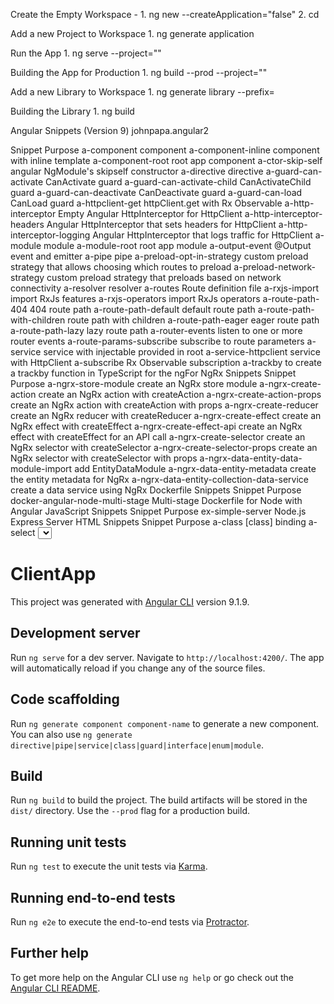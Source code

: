 
Create the Empty Workspace - 
	1. ng new <Workspace-Name> --createApplication="false"
	2. cd <Workspace-Name>

Add a new Project to Workspace
	1. ng generate application <App-Name>

Run the App
	1. ng serve --project="<App-Name>"

Building the App for Production
	1. ng build --prod --project="<App-Name>"

Add a new Library to Workspace
	1. ng generate library <library-name> --prefix=<library-prefix-name>

Building the Library
	1. ng build <library-name>






















Angular Snippets (Version 9)
johnpapa.angular2

Snippet	Purpose
a-component	component
a-component-inline	component with inline template
a-component-root	root app component
a-ctor-skip-self	angular NgModule's skipself constructor
a-directive	directive
a-guard-can-activate	CanActivate guard
a-guard-can-activate-child	CanActivateChild guard
a-guard-can-deactivate	CanDeactivate guard
a-guard-can-load	CanLoad guard
a-httpclient-get	httpClient.get with Rx Observable
a-http-interceptor	Empty Angular HttpInterceptor for HttpClient
a-http-interceptor-headers	Angular HttpInterceptor that sets headers for HttpClient
a-http-interceptor-logging	Angular HttpInterceptor that logs traffic for HttpClient
a-module	module
a-module-root	root app module
a-output-event	@Output event and emitter
a-pipe	pipe
a-preload-opt-in-strategy	custom preload strategy that allows choosing which routes to preload
a-preload-network-strategy	custom preload strategy that preloads based on network connectivity
a-resolver	resolver
a-routes	Route definition file
a-rxjs-import	import RxJs features
a-rxjs-operators	import RxJs operators
a-route-path-404	404 route path
a-route-path-default	default route path
a-route-path-with-children	route path with children
a-route-path-eager	eager route path
a-route-path-lazy	lazy route path
a-router-events	listen to one or more router events
a-route-params-subscribe	subscribe to route parameters
a-service	service with injectable provided in root
a-service-httpclient	service with HttpClient
a-subscribe	Rx Observable subscription
a-trackby	to create a trackby function in TypeScript for the ngFor
NgRx Snippets
Snippet	Purpose
a-ngrx-store-module	create an NgRx store module
a-ngrx-create-action	create an NgRx action with createAction
a-ngrx-create-action-props	create an NgRx action with createAction with props
a-ngrx-create-reducer	create an NgRx reducer with createReducer
a-ngrx-create-effect	create an NgRx effect with createEffect
a-ngrx-create-effect-api	create an NgRx effect with createEffect for an API call
a-ngrx-create-selector	create an NgRx selector with createSelector
a-ngrx-create-selector-props	create an NgRx selector with createSelector with props
a-ngrx-data-entity-data-module-import	add EntityDataModule
a-ngrx-data-entity-metadata	create the entity metadata for NgRx
a-ngrx-data-entity-collection-data-service	create a data service using NgRx
Dockerfile Snippets
Snippet	Purpose
docker-angular-node-multi-stage	Multi-stage Dockerfile for Node with Angular
JavaScript Snippets
Snippet	Purpose
ex-simple-server	Node.js Express Server
HTML Snippets
Snippet	Purpose
a-class	[class] binding
a-select	<select> control
a-style	[style] binding
a-ngClass	ngClass
a-ngFor	*ngFor
a-ngForAsync	*ngFor with async
a-ngFor-trackBy	*ngFor with trackBy
a-form	create a form tag with ngSubmit and form attributes
a-formArrayName	formArrayName
a-formControlName	formControlName
a-formGroup	formGroup
a-formGroupName	formGroupName
a-form-submit	create a submit button for a form
a-ngIf	*ngIf
a-ngIfElse	*ngIf with else
a-ngModel	ngModel
a-routerLink	routerLink
a-routerLink-param	routerLink with a route parameter
a-ngStyle	ngStyle
a-ngSwitch	ngSwitch
a-prej	show the JSON form of a model
a-preja	show the JSON form of a model, using async
a-ng-container	<ng-container> element
a-ng-template	<ng-template> element
a-ng-content	<ng-content> element
VS Code Snippets
Snippet	Purpose
a-launch-chrome	launch/debug configuration for VS Code for Chrome
a-launch-edge	launch/debug configuration for VS Code for Edge
a-task-start	create a task configuration for starting the Angular app for VS Code









# ClientApp

This project was generated with [Angular CLI](https://github.com/angular/angular-cli) version 9.1.9.

## Development server

Run `ng serve` for a dev server. Navigate to `http://localhost:4200/`. The app will automatically reload if you change any of the source files.

## Code scaffolding

Run `ng generate component component-name` to generate a new component. You can also use `ng generate directive|pipe|service|class|guard|interface|enum|module`.

## Build

Run `ng build` to build the project. The build artifacts will be stored in the `dist/` directory. Use the `--prod` flag for a production build.

## Running unit tests

Run `ng test` to execute the unit tests via [Karma](https://karma-runner.github.io).

## Running end-to-end tests

Run `ng e2e` to execute the end-to-end tests via [Protractor](http://www.protractortest.org/).

## Further help

To get more help on the Angular CLI use `ng help` or go check out the [Angular CLI README](https://github.com/angular/angular-cli/blob/master/README.md).
